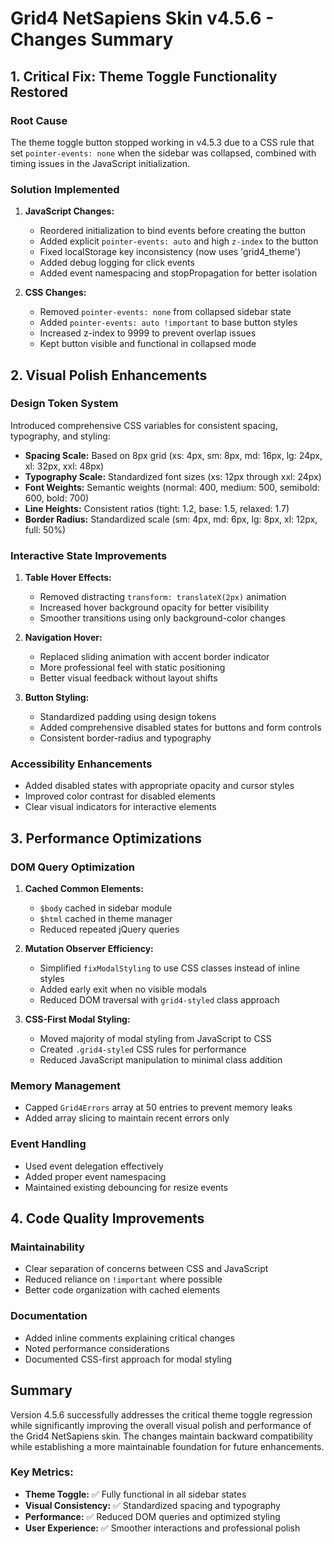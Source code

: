 # Grid4 NetSapiens Skin v4.5.6 - Changes Summary

## 1. Critical Fix: Theme Toggle Functionality Restored

### Root Cause
The theme toggle button stopped working in v4.5.3 due to a CSS rule that set `pointer-events: none` when the sidebar was collapsed, combined with timing issues in the JavaScript initialization.

### Solution Implemented
1. **JavaScript Changes:**
   - Reordered initialization to bind events before creating the button
   - Added explicit `pointer-events: auto` and high `z-index` to the button
   - Fixed localStorage key inconsistency (now uses 'grid4_theme')
   - Added debug logging for click events
   - Added event namespacing and stopPropagation for better isolation

2. **CSS Changes:**
   - Removed `pointer-events: none` from collapsed sidebar state
   - Added `pointer-events: auto !important` to base button styles
   - Increased z-index to 9999 to prevent overlap issues
   - Kept button visible and functional in collapsed mode

## 2. Visual Polish Enhancements

### Design Token System
Introduced comprehensive CSS variables for consistent spacing, typography, and styling:
- **Spacing Scale:** Based on 8px grid (xs: 4px, sm: 8px, md: 16px, lg: 24px, xl: 32px, xxl: 48px)
- **Typography Scale:** Standardized font sizes (xs: 12px through xxl: 24px)
- **Font Weights:** Semantic weights (normal: 400, medium: 500, semibold: 600, bold: 700)
- **Line Heights:** Consistent ratios (tight: 1.2, base: 1.5, relaxed: 1.7)
- **Border Radius:** Standardized scale (sm: 4px, md: 6px, lg: 8px, xl: 12px, full: 50%)

### Interactive State Improvements
1. **Table Hover Effects:**
   - Removed distracting `transform: translateX(2px)` animation
   - Increased hover background opacity for better visibility
   - Smoother transitions using only background-color changes

2. **Navigation Hover:**
   - Replaced sliding animation with accent border indicator
   - More professional feel with static positioning
   - Better visual feedback without layout shifts

3. **Button Styling:**
   - Standardized padding using design tokens
   - Added comprehensive disabled states for buttons and form controls
   - Consistent border-radius and typography

### Accessibility Enhancements
- Added disabled states with appropriate opacity and cursor styles
- Improved color contrast for disabled elements
- Clear visual indicators for interactive elements

## 3. Performance Optimizations

### DOM Query Optimization
1. **Cached Common Elements:**
   - `$body` cached in sidebar module
   - `$html` cached in theme manager
   - Reduced repeated jQuery queries

2. **Mutation Observer Efficiency:**
   - Simplified `fixModalStyling` to use CSS classes instead of inline styles
   - Added early exit when no visible modals
   - Reduced DOM traversal with `grid4-styled` class approach

3. **CSS-First Modal Styling:**
   - Moved majority of modal styling from JavaScript to CSS
   - Created `.grid4-styled` CSS rules for performance
   - Reduced JavaScript manipulation to minimal class addition

### Memory Management
- Capped `Grid4Errors` array at 50 entries to prevent memory leaks
- Added array slicing to maintain recent errors only

### Event Handling
- Used event delegation effectively
- Added proper event namespacing
- Maintained existing debouncing for resize events

## 4. Code Quality Improvements

### Maintainability
- Clear separation of concerns between CSS and JavaScript
- Reduced reliance on `!important` where possible
- Better code organization with cached elements

### Documentation
- Added inline comments explaining critical changes
- Noted performance considerations
- Documented CSS-first approach for modal styling

## Summary

Version 4.5.6 successfully addresses the critical theme toggle regression while significantly improving the overall visual polish and performance of the Grid4 NetSapiens skin. The changes maintain backward compatibility while establishing a more maintainable foundation for future enhancements.

### Key Metrics:
- **Theme Toggle:** ✅ Fully functional in all sidebar states
- **Visual Consistency:** ✅ Standardized spacing and typography
- **Performance:** ✅ Reduced DOM queries and optimized styling
- **User Experience:** ✅ Smoother interactions and professional polish